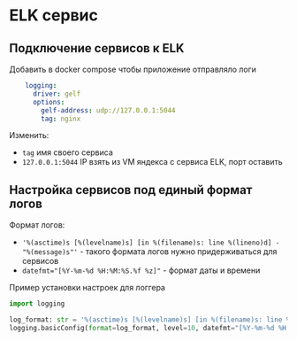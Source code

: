# ELK сервис


## Подключение сервисов к ELK

Добавить в docker compose чтобы приложение отправляло логи

```yaml
    logging:
      driver: gelf
      options:
        gelf-address: udp://127.0.0.1:5044
        tag: nginx
```

Изменить:
- `tag` имя своего сервиса
- `127.0.0.1:5044` IP взять из VM яндекса с сервиса ELK, порт оставить


## Настройка сервисов под единый формат логов

Формат логов:

- `'%(asctime)s [%(levelname)s] [in %(filename)s: line %(lineno)d] - "%(message)s"'` - такого формата логов нужно придерживаться для сервисов
- `datefmt="[%Y-%m-%d %H:%M:%S.%f %z]"` - формат даты и времени

Пример установки настроек для логгера

```python
import logging

log_format: str = '%(asctime)s [%(levelname)s] [in %(filename)s: line %(lineno)d] - "%(message)s"'
logging.basicConfig(format=log_format, level=10, datefmt="[%Y-%m-%d %H:%M:%S.%f %z]")
```